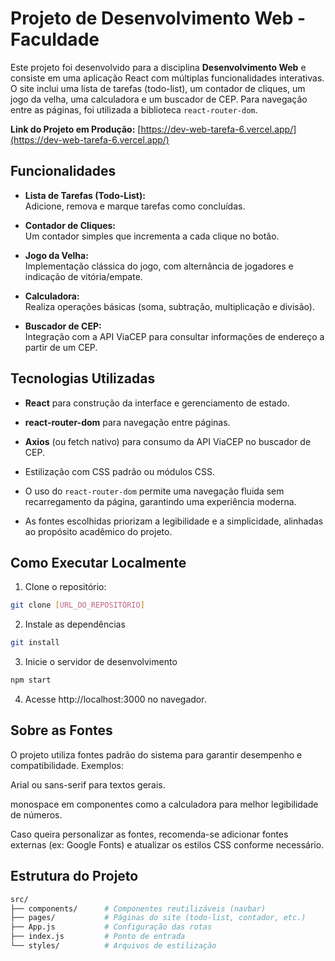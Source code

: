 # Projeto de Desenvolvimento Web - Faculdade

Este projeto foi desenvolvido para a disciplina **Desenvolvimento Web** e consiste em uma aplicação React com múltiplas funcionalidades interativas. O site inclui uma lista de tarefas (todo-list), um contador de cliques, um jogo da velha, uma calculadora e um buscador de CEP. Para navegação entre as páginas, foi utilizada a biblioteca `react-router-dom`.

**Link do Projeto em Produção:** [https://dev-web-tarefa-6.vercel.app/](https://dev-web-tarefa-6.vercel.app/)

## Funcionalidades

- **Lista de Tarefas (Todo-List):**  
  Adicione, remova e marque tarefas como concluídas.

- **Contador de Cliques:**  
  Um contador simples que incrementa a cada clique no botão.

- **Jogo da Velha:**  
  Implementação clássica do jogo, com alternância de jogadores e indicação de vitória/empate.

- **Calculadora:**  
  Realiza operações básicas (soma, subtração, multiplicação e divisão).

- **Buscador de CEP:**  
  Integração com a API ViaCEP para consultar informações de endereço a partir de um CEP.

## Tecnologias Utilizadas

- **React** para construção da interface e gerenciamento de estado.
- **react-router-dom** para navegação entre páginas.
- **Axios** (ou fetch nativo) para consumo da API ViaCEP no buscador de CEP.
- Estilização com CSS padrão ou módulos CSS.

- O uso do `react-router-dom` permite uma navegação fluida sem recarregamento da página, garantindo uma experiência moderna.
- As fontes escolhidas priorizam a legibilidade e a simplicidade, alinhadas ao propósito acadêmico do projeto.

## Como Executar Localmente

1. Clone o repositório:

```bash
git clone [URL_DO_REPOSITÓRIO]
```

2. Instale as dependências

```bash
git install
```

3. Inicie o servidor de desenvolvimento

```bash
npm start
```

4. Acesse http://localhost:3000 no navegador.

## Sobre as Fontes

O projeto utiliza fontes padrão do sistema para garantir desempenho e compatibilidade. Exemplos:

Arial ou sans-serif para textos gerais.

monospace em componentes como a calculadora para melhor legibilidade de números.

Caso queira personalizar as fontes, recomenda-se adicionar fontes externas (ex: Google Fonts) e atualizar os estilos CSS conforme necessário.

## Estrutura do Projeto

```bash
src/
├── components/      # Componentes reutilizáveis (navbar)
├── pages/           # Páginas do site (todo-list, contador, etc.)
├── App.js           # Configuração das rotas
├── index.js         # Ponto de entrada
└── styles/          # Arquivos de estilização
```
